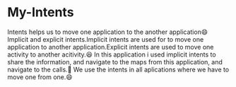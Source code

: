 # My-Intents
Intents helps us to move one application to the another application:smile:
Implicit and explicit intents.Implicit intents are used for to move one application to another application.Explicit intents are used to move one activity to another acitivity.:laughing: 
In this application i used implicit intents to share the information,
and  navigate to the maps from this application,
and navigate to the calls.:calling:
We use the intents in all aplications where we have to move one from one.:smile:
